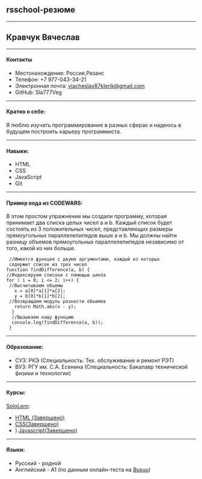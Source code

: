 
## rsschool-резюме
---
## Кравчук Вячеслав
---
#### Контакты
* Местонахождение: Россия,Рязанс
* Телефон: +7 977-043-34-21
* Электронная почта: viacheslav87klerik@gmail.com
* GitHub:  Sla777Veg
----
#### Кратко о себе:
Я люблю изучать программирование в разных сферах и надеюсь в будущем построить
карьеру программиста.   

----
#### Навыки:
* HTML
* CSS
* JavaScript 
* Git
---
#### Пример кода из CODEWARS:
 В этом простом упражнении мы создали программу, которая принимает два списка целых чисел a и b. 
 Каждый список будет состоять из 3 положительных чисел, представляющих размеры прямоугольных
 параллелепипедов выше a и b.  Мы должны найти разницу объемов прямоугольных параллелепипедов
 независимо от того, какой из них больше.
```
 //Имеется функция с двумя аргументами, каждый из которых
 содержит список из трех чисел
function findDifference(a, b) {
//Индексируем списоки с помощью цикла  
for ( i = 0; i <= 2; i++) { 
 //Высчитываем объемы
   x = a[0]*a[1]*a[2];
   y = b[0]*b[1]*b[2];
 //Возвращаем модуль разности объемов
   return Math.abs(x - y);
  } 
  //Вызываем нашу функцию
  console.log(findDifference(a, b));
 }
 ```
---
#### Образование:
 * СУЗ: РКЭ (Специальность: Тех. обслуживание и ремонт РЭТ)
 * ВУЗ: РГУ им. С.А. Есенина (Специальность: Бакалавр технической физики и технологии)
----
#### Курсы:
[SoloLern](https://www.sololearn.com/home):
*  [HTML (Завершено)](https://www.sololearn.com/Certificate/1014-17743435/pdf/)
*  [CSS(Завершено)](https://www.sololearn.com/Certificate/1023-17743435/pdf/)
* ) [Javascript(Завершено)](https://www.sololearn.com/Certificate/1024-17743435/pdf/)
----
#### Языки:
* Русский - родной
* Английский - A1 (по данным онлайн-теста на  [Busuu](https://www.busuu.com/ru))



